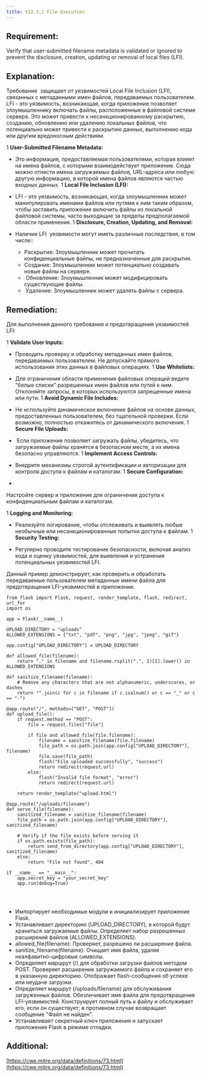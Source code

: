 ```yaml
---
title: V12.3.2 File Execution
---
```




## Requirement:

Verify that user-submitted filename metadata is validated or ignored to prevent the disclosure, creation, updating or removal of local files (LFI).

## Explanation:

Требование  защищает от уязвимостей Local File Inclusion (LFI), связанных с метаданными имен файлов, передаваемых пользователем. LFI - это уязвимость, возникающая, когда приложение позволяет злоумышленнику включать файлы, расположенные в файловой системе сервера. Это может привести к несанкционированному раскрытию, созданию, обновлению или удалению локальных файлов, что потенциально может привести к раскрытию данных, выполнению кода или другим вредоносным действиям.

1 
**User-Submitted Filename Metadata:**

  - Это информация, предоставляемая пользователями, которая влияет на имена файлов, с которыми взаимодействует приложение. Сюда можно отнести имена загружаемых файлов, URL-адреса или любую другую информацию, в которой имена файлов являются частью входных данных.
1 
**Local File Inclusion (LFI):**

  - LFI - это уязвимость, возникающая, когда злоумышленник может манипулировать именами файлов или путями к ним таким образом, чтобы заставить приложение включить файлы из локальной файловой системы, часто выходящие за пределы предполагаемой области применения.
1 
**Disclosure, Creation, Updating, and Removal:**

  - Наличие LFI  уязвимости могут иметь различные последствия, в том числе::
    - Раскрытие: Злоумышленник может прочитать конфиденциальные файлы, не предназначенные для раскрытия.
    - Создание: Злоумышленник может потенциально создавать новые файлы на сервере.
    -  Обновление: Злоумышленник может модифицировать существующие файлы.
    -  Удаление: Злоумышленник может удалять файлы с сервера.


## Remediation:

Для выполнения данного требования и предотвращения уязвимостей LFI:

1 
**Validate User Inputs:**

  - Проводить проверку и обработку метаданных имен файлов, передаваемых пользователем. Не допускайте прямого использования этих данных в файловых операциях.
1 
**Use Whitelists:**

  - Для ограничения области применения файловых операций ведите "белые списки" разрешенных имен файлов или путей к ним. Отклоняйте запросы, в которых используются запрещенные имена или пути.
1 
**Avoid Dynamic File Includes:**

  - Не используйте динамическое включение файлов на основе данных, предоставленных пользователем, без тщательной проверки. Если возможно, полностью откажитесь от динамического включения.
1 
**Secure File Uploads:**

  -  Если приложение позволяет загружать файлы, убедитесь, что загружаемые файлы хранятся в безопасном месте, а их имена безопасно управляются.
1 
**Implement Access Controls:**

  - Внедрите механизмы строгой аутентификации и авторизации для контроля доступа к файлам и каталогам.
1 
**Secure Configuration:**

  - 
Настройте сервер и приложение для ограничения доступа к конфиденциальным файлам и каталогам.

1 
**Logging and Monitoring:**

  - Реализуйте логирование, чтобы отслеживать и выявлять любые необычные или несанкционированные попытки доступа к файлам.
1 
**Security Testing:**

  - Регулярно проводите тестирование безопасности, включая анализ кода и оценку уязвимостей, для выявления и устранения потенциальных уязвимостей LFI.


Данный пример демонстрирует, как проверить и обработать передаваемые пользователем метаданные имени файла для предотвращения LFI-уязвимостей в приложении.


```
from flask import Flask, request, render_template, flash, redirect, url_for
import os

app = Flask(__name__)

UPLOAD_DIRECTORY = "uploads"
ALLOWED_EXTENSIONS = {"txt", "pdf", "png", "jpg", "jpeg", "gif"}

app.config["UPLOAD_DIRECTORY"] = UPLOAD_DIRECTORY

def allowed_file(filename):
    return "." in filename and filename.rsplit(".", 1)[1].lower() in ALLOWED_EXTENSIONS

def sanitize_filename(filename):
    # Remove any characters that are not alphanumeric, underscores, or dashes
    return "".join(c for c in filename if c.isalnum() or c == "_" or c == "-")

@app.route("/", methods=["GET", "POST"])
def upload_file():
    if request.method == "POST":
        file = request.files["file"]

        if file and allowed_file(file.filename):
            filename = sanitize_filename(file.filename)
            file_path = os.path.join(app.config["UPLOAD_DIRECTORY"], filename)
            file.save(file_path)
            flash("File uploaded successfully", "success")
            return redirect(request.url)
        else:
            flash("Invalid file format", "error")
            return redirect(request.url)

    return render_template("upload.html")

@app.route("/uploads/filename")
def serve_file(filename):
    sanitized_filename = sanitize_filename(filename)
    file_path = os.path.join(app.config["UPLOAD_DIRECTORY"], sanitized_filename)
    
    # Verify if the file exists before serving it
    if os.path.exists(file_path):
        return send_from_directory(app.config["UPLOAD_DIRECTORY"], sanitized_filename)
    else:
        return "File not found", 404

if __name__ == "__main__":
    app.secret_key = "your_secret_key"
    app.run(debug=True)
  
```


 

- Импортирует необходимые модули и инициализирует приложение Flask. 
- Устанавливает директорию (UPLOAD_DIRECTORY), в которой будут храниться загружаемые файлы. Определяет набор разрешенных расширений файлов (ALLOWED_EXTENSIONS). 
- allowed_file(filename): Проверяет, разрешено ли расширение файла.
- sanitize_filename(filename): Очищает имя файла, удаляя неалфавитно-цифровые символы.
- Определяет маршрут (/) для обработки загрузки файлов методом POST. Проверяет расширение загружаемого файла и сохраняет его в указанную директорию. Отображает flash-сообщения об успехе или неудаче загрузки.
- Определяет маршрут (/uploads/filename) для обслуживания загруженных файлов. Обезличивает имя файла для предотвращения LFI-уязвимостей. Конструирует полный путь к файлу и обслуживает его, если он существует; в противном случае возвращает сообщение "Файл не найден".
- Устанавливает секретный ключ приложения и запускает приложение Flask в режиме отладки.





## Additional:

[https://cwe.mitre.org/data/definitions/73.html](https://cwe.mitre.org/data/definitions/73.html)

